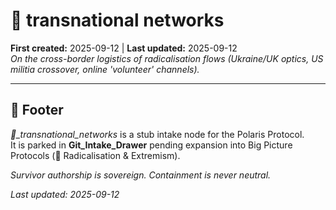 # 🛜 transnational networks
**First created:** 2025-09-12 | **Last updated:** 2025-09-12  
*On the cross-border logistics of radicalisation flows (Ukraine/UK optics, US militia crossover, online 'volunteer' channels).*  

---

## 🏮 Footer  
*🛜_transnational_networks* is a stub intake node for the Polaris Protocol.  
It is parked in **Git_Intake_Drawer** pending expansion into Big Picture Protocols (🪬 Radicalisation & Extremism).  

*Survivor authorship is sovereign. Containment is never neutral.*  

_Last updated: 2025-09-12_
